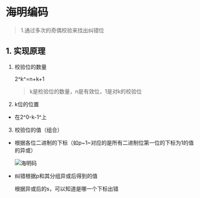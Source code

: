 # 海明编码

> 1.通过多次的奇偶校验来找出纠错位



## 1. 实现原理

1. 校验位的数量

   2^k^=n+k+1

   > k是检验位的数量，n是有效位，1是对k的校验位

2. k位的位置

- 在2^0-k-1^上

3. 校验位的值（组合）

- 根据各位二进制的下标（如p~1~对应的是所有二进制位第一位的下标为1的值的异或）

  ![海明码](D:\Markdown\image\others\海明.png)

- 纠错根据p和其分组异或后得到的值

  根据异或后的s，可以知道是哪一个下标出错

  